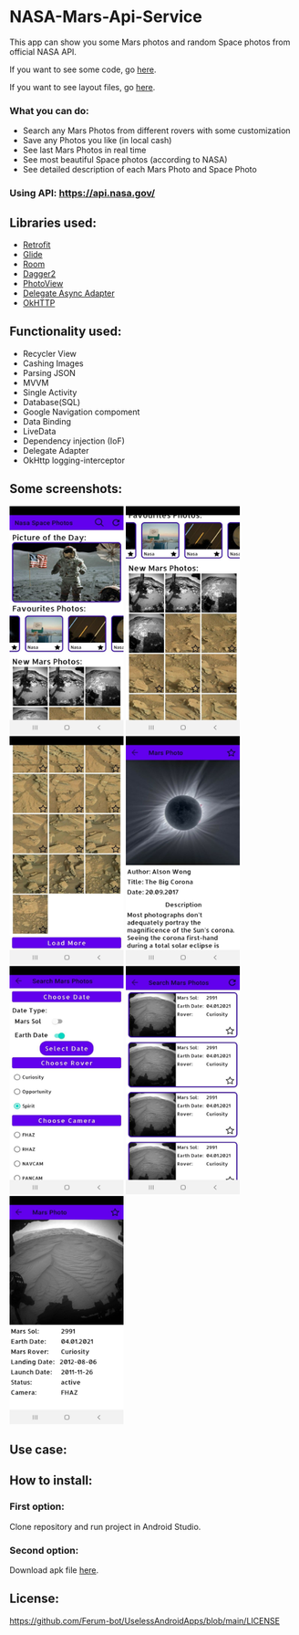 # NASA-Mars-Api-Service
This app can show you some Mars photos and random Space photos from official NASA API.

If you want to see some code, go [here](https://github.com/Ferum-bot/NASA-Mars-Api-Service/tree/main/app/src/main/java/com/example/nasa_mars_api_service).

If you want to see layout files, go [here](https://github.com/Ferum-bot/NASA-Mars-Api-Service/tree/main/app/src/main/res).


### What you can do:
* Search any Mars Photos from different rovers with some customization
* Save any Photos you like (in local cash) 
* See last Mars Photos in real time
* See most beautiful Space photos (according to NASA)
* See detailed description of each Mars Photo and Space Photo

### Using API: https://api.nasa.gov/

## Libraries used:
* [Retrofit](https://square.github.io/retrofit/)
* [Glide](https://github.com/bumptech/glide)
* [Room](https://developer.android.com/topic/libraries/architecture/room?gclid=Cj0KCQiAifz-BRDjARIsAEElyGLp2xffShidBLkKoGuTqHmEbAmWFn65cmFLwvo455NhfTrOgNZfi7IaAmvEEALw_wcB&gclsrc=aw.ds)
* [Dagger2](https://developer.android.com/training/dependency-injection/dagger-android)
* [PhotoView](https://github.com/chrisbanes/PhotoView)
* [Delegate Async Adapter](https://github.com/sockeqwe/AdapterDelegates)
* [OkHTTP](https://github.com/square/okhttp)

## Functionality used:
* Recycler View
* Cashing Images
* Parsing JSON
* MVVM
* Single Activity
* Database(SQL)
* Google Navigation compoment
* Data Binding
* LiveData
* Dependency injection (IoF)
* Delegate Adapter
* OkHttp logging-interceptor


## Some screenshots:
<img src="screenshots/photo_2021-01-24_15-50-01.jpg" width="200px" height="400px">
<img src="screenshots/photo_2021-01-24_15-50-03.jpg" width="200px" height="400px">
<img src="screenshots/photo_2021-01-24_15-50-03 (2).jpg" width="200px" height="400px">
<img src="screenshots/photo_2021-01-24_15-50-03 (3).jpg" width="200px" height="400px">
<img src="screenshots/photo_2021-01-24_15-50-04.jpg" width="200px" height="400px">
<img src="screenshots/photo_2021-01-24_15-50-04 (2).jpg" width="200px" height="400px">
<img src="screenshots/photo_2021-01-24_15-50-04 (3).jpg" width="200px" height="400px">

## Use case:

## How to install:
### First option:
Clone repository and run project in Android Studio.
### Second option:
Download apk file [here](https://drive.google.com/file/d/1hobF5UOsXF0DW9c6dGRuUUz24JM8-W03/view?usp=sharing).

## License:

https://github.com/Ferum-bot/UselessAndroidApps/blob/main/LICENSE

